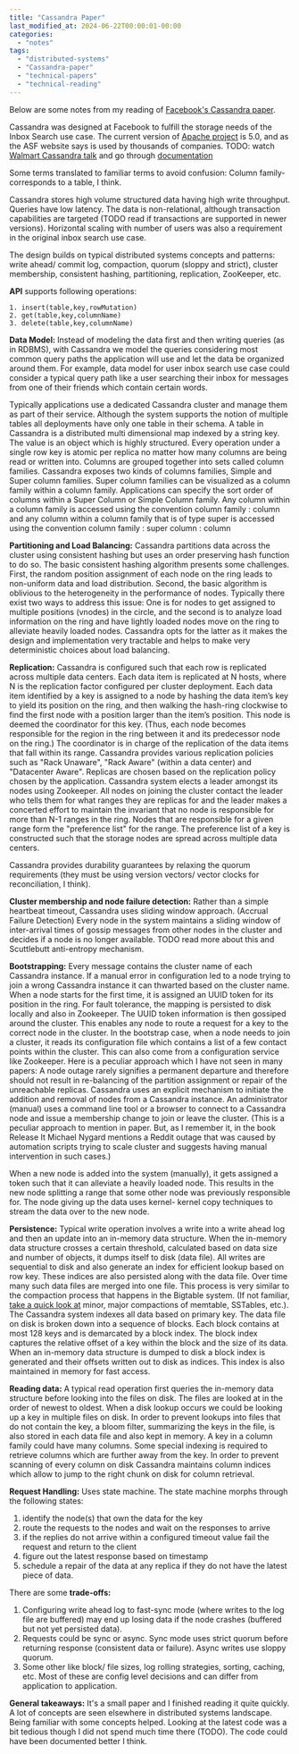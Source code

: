```yaml
---
title: "Cassandra Paper"
last_modified_at: 2024-06-22T00:00:01-00:00
categories: 
  - "notes"
tags: 
  - "distributed-systems"
  - "Cassandra-paper"
  - "technical-papers"
  - "technical-reading"
---
```

Below are some notes from my reading of [Facebook's Cassandra paper](https://www.cs.cornell.edu/projects/ladis2009/papers/lakshman-ladis2009.pdf).

Cassandra was designed at Facebook to fulfill the storage needs of the Inbox Search use case. The current version of [Apache project](https://cassandra.apache.org/_/index.html) is 5.0, and as the ASF website says is used by thousands of companies. TODO: watch [Walmart Cassandra talk](https://aidevcass23.sched.com/event/1Gy6p/embracing-multi-cloud-cassandra-at-walmart-andrew-weaver-patrick-lee-walmart) and go through [documentation](https://cassandra.apache.org/doc/5.0/index.html)

Some terms translated to familiar terms to avoid confusion:
Column family- corresponds to a table, I think.

Cassandra stores high volume structured data having high write throughput. Queries have low latency. The data is non-relational, although transaction capabilities are targeted (TODO read if transactions are supported in newer versions). Horizontal scaling with number of users was also a requirement in the original inbox search use case.

The design builds on typical distributed systems concepts and patterns: write ahead/ commit log, compaction, quorum (sloppy and strict), cluster membership, consistent hashing, partitioning, replication, ZooKeeper, etc.

**API** supports following operations:
```
1. insert(table,key,rowMutation) 
2. get(table,key,columnName)
3. delete(table,key,columnName)
```

**Data Model:** Instead of modeling the data first and then writing queries (as in RDBMS), with Cassandra we model the queries considering most common query paths the application will use and let the data be organized around them. For example, data model for user inbox search use case could consider a typical query path like a user searching their inbox for messages from one of their friends which contain certain words. 

Typically applications use a dedicated Cassandra cluster and manage them as part of their service. Although the system supports the notion of multiple tables all deployments have only one table in their schema. A table in Cassandra is a distributed multi dimensional map indexed by a string key. The value is an object which is highly structured. Every operation under a single row key is atomic per replica no matter how many columns are being read or written into. Columns are grouped together into sets called column families. Cassandra exposes two kinds of columns families, Simple and Super column families. Super column families can be visualized as a column family within a column family. Applications can specify the sort order of columns within a Super Column or Simple Column family. Any column within a column family is accessed using the convention column family : column and any column within a column family that is of type super is accessed using the convention column family : super column : column


**Partitioning and Load Balancing:** Cassandra partitions data across the cluster using consistent hashing but uses an order preserving hash function to do so. The basic consistent hashing algorithm presents some challenges. First, the random position assignment of each node on the ring leads to non-uniform data and load distribution. Second, the basic algorithm is oblivious to the heterogeneity in the performance of nodes. Typically there exist two ways to address this issue: One is for nodes to get assigned to multiple positions (vnodes) in the circle, and the second is to analyze load information on the ring and have lightly loaded nodes move on the ring to alleviate heavily loaded nodes. Cassandra opts for the latter as it makes the design and implementation very tractable and helps to make very deterministic choices about load balancing.

**Replication:** Cassandra is configured such that each row is replicated across multiple data centers. Each data item is replicated at N hosts, where N is the replication factor configured per cluster deployment. Each data item identified by a key is assigned to a node by hashing the data item’s key to yield its position on the ring, and then walking the hash-ring clockwise to find the first node with a position larger than the item’s position. This node is deemed the coordinator for this key. (Thus, each node becomes responsible for the region in the ring between it and its predecessor node on the ring.) The coordinator is in charge of the replication of the data items that fall within its range. Cassandra provides various replication policies such as "Rack Unaware", "Rack Aware" (within a data center) and "Datacenter Aware". Replicas are chosen based on the replication policy chosen by the application. Cassandra system elects a leader amongst its nodes using Zookeeper. All nodes on joining the cluster contact the leader who tells them for what ranges they are replicas for and the leader makes a concerted effort to maintain the invariant that no node is responsible for more than N-1 ranges in the ring. Nodes that are responsible for a given range form the "preference list" for the range. The preference list of a key is constructed such that the storage nodes are spread across multiple data centers.

Cassandra provides durability guarantees by relaxing the quorum requirements (they must be using version vectors/ vector clocks for reconciliation, I think).

**Cluster membership and node failure detection:** Rather than a simple heartbeat timeout, Cassandra uses sliding window approach. (Accrual Failure Detection) Every node in the system maintains a sliding window of inter-arrival times of gossip messages from other nodes in the cluster and decides if a node is no longer available. TODO read more about this and Scuttlebutt anti-entropy mechanism.

**Bootstrapping:** Every message contains the cluster name of each Cassandra instance. If a manual error in configuration led to a node trying to join a wrong Cassandra instance it can thwarted based on the cluster name. When a node starts for the first time, it is assigned an UUID token for its position in the ring. For fault tolerance, the mapping is persisted to disk locally and also in Zookeeper. The UUID token information is then gossiped around the cluster. This enables any node to route a request for a key to the correct node in the cluster. In the bootstrap case, when a node needs to join a cluster, it reads its configuration file which contains a list of a few contact points within the cluster. This can also come from a configuration service like Zookeeper. Here is a peculiar approach which I have not seen in many papers: A node outage rarely signifies a permanent departure and therefore should not result in re-balancing of the partition assignment or repair of the unreachable replicas. Cassandra uses an explicit mechanism to initiate the addition and removal of nodes from a Cassandra instance. An administrator (manual) uses a command line tool or a browser to connect to a Cassandra node and issue a membership change to join or leave the cluster. (This is a peculiar approach to mention in paper. But, as I remember it, in the book Release It Michael Nygard mentions a Reddit outage that was caused by automation scripts trying to scale cluster and suggests having manual intervention in such cases.)

When a new node is added into the system (manually), it gets assigned a token such that it can alleviate a heavily loaded node. This results in the new node splitting a range that some other node was previously responsible for. The node giving up the data uses kernel- kernel copy techniques to stream the data over to the new node.

**Persistence:** Typical write operation involves a write into a write ahead log and then an update into an in-memory data structure. When the in-memory data structure crosses a certain threshold, calculated based on data size and number of objects, it dumps itself to disk (data file). All writes are sequential to disk and also generate an index for efficient lookup based on row key. These indices are also persisted along with the data file. Over time many such data files are merged into one file. This process is very similar to the compaction process that happens in the Bigtable system. (If not familiar, [take a quick look at](https://atul-atul.github.io/reading-googles-bigtable-paper/) minor, major compactions of memtable, SSTables, etc.). The Cassandra system indexes all data based on primary key. The data file on disk is broken down into a sequence of blocks. Each block contains at most 128 keys and is demarcated by a block index. The block index captures the relative offset of a key within the block and the size of its data. When an in-memory data structure is dumped to disk a block index is generated and their offsets written out to disk as indices. This index is also maintained in memory for fast access.

**Reading data:** A typical read operation first queries the in-memory data structure before looking into the files on disk. The files are looked at in the order of newest to oldest. When a disk lookup occurs we could be looking up a key in multiple files on disk. In order to prevent lookups into files that do not contain the key, a bloom filter, summarizing the keys in the file, is also stored in each data file and also kept in memory. A key in a column family could have many columns. Some special indexing is required to retrieve columns which are further away from the key. In order to prevent scanning of every column on disk Cassandra maintains column indices which allow to jump to the right chunk on disk for column retrieval.

**Request Handling:** Uses state machine. The state machine morphs through the following states:
1. identify the node(s) that own the data for the key 
2. route the requests to the nodes and wait on the responses to arrive 
3. if the replies do not arrive within a configured timeout value fail the request and return to the client
4. figure out the latest response based on timestamp
5. schedule a repair of the data at any replica if they do not have the latest piece of data.

There are some **trade-offs:**
1. Configuring write ahead log to fast-sync mode (where writes to the log file are buffered) may end up losing data if the node crashes (buffered but not yet persisted data).
2. Requests could be sync or async. Sync mode uses strict quorum before returning response (consistent data or failure). Async writes use sloppy quorum.
3. Some other like block/ file sizes, log rolling strategies, sorting, caching, etc.
Most of these are config level decisions and can differ from application to application.

**General takeaways:**
It's a small paper and I finished reading it quite quickly. A lot of concepts are seen elsewhere in distributed systems landscape. Being familiar with some concepts helped. Looking at the latest code was a bit tedious though I did not spend much time there (TODO). The code could have been documented better I think.
